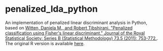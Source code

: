 # penalized_lda_python
An implementation of penalized linear discriminant analysis in Python, based on [Witten, Daniela M., and Robert Tibshirani. "Penalized classification using Fisher's linear discriminant." Journal of the Royal Statistical Society: Series B (Statistical Methodology) 73.5 (2011): 753-772.](http://faculty.washington.edu/dwitten/Papers/JRSSBPenLDA.pdf). The original R version is available [here](https://github.com/cran/penalizedLDA/).
